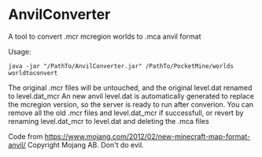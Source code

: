 # AnvilConverter

A tool to convert .mcr mcregion worlds to .mca anvil format

Usage:

```java -jar "/PathTo/AnvilConverter.jar" /PathTo/PocketMine/worlds worldtoconvert```


The original .mcr files will be untouched, and the original level.dat renamed to level.dat_mcr
An new anvil level.dat is automatically generated to replace the mcregion version, so the server is ready to run after converion.
You can remove all the old .mcr files and level.dat_mcr if successfull, or revert by renaming level.dat_mcr to level.dat and deleting the .mca files


Code from https://www.mojang.com/2012/02/new-minecraft-map-format-anvil/
Copyright Mojang AB.
Don't do evil.

